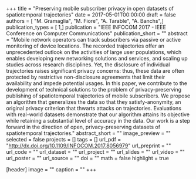+++
title = "Preserving mobile subscriber privacy in open datasets of spatiotemporal trajectories"
date = 2017-05-01T00:00:00
draft = false
authors = [ "M. Gramaglia", "M. Fiore", "A. Tarable", "A. Banchs",]
publication_types = [ 1,]
publication = "IEEE INFOCOM 2017 - IEEE Conference on Computer Communications"
publication_short = ""
abstract = "Mobile network operators can track subscribers via passive or active monitoring of device locations. The recorded trajectories offer an unprecedented outlook on the activities of large user populations, which enables developing new networking solutions and services, and scaling up studies across research disciplines. Yet, the disclosure of individual trajectories raises significant privacy concerns: thus, these data are often protected by restrictive non-disclosure agreements that limit their availability and impede potential usages. In this paper, we contribute to the development of technical solutions to the problem of privacy-preserving publishing of spatiotemporal trajectories of mobile subscribers. We propose an algorithm that generalizes the data so that they satisfy-anonymity, an original privacy criterion that thwarts attacks on trajectories. Evaluations with real-world datasets demonstrate that our algorithm attains its objective while retaining a substantial level of accuracy in the data. Our work is a step forward in the direction of open, privacy-preserving datasets of spatiotemporal trajectories."
abstract_short = ""
image_preview = ""
selected = false
projects = []
tags = []
url_pdf = "http://dx.doi.org/10.1109/INFOCOM.2017.8056979"
url_preprint = ""
url_code = ""
url_dataset = ""
url_project = ""
url_slides = ""
url_video = ""
url_poster = ""
url_source = ""
doi = ""
math = false
highlight = true

[header]
image = ""
caption = ""
+++
